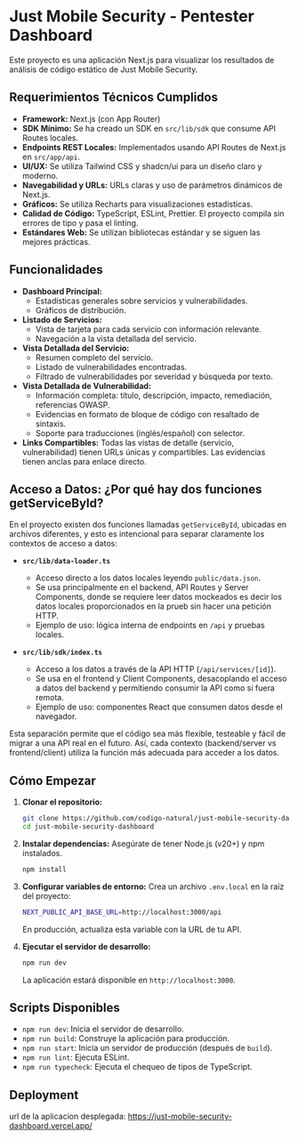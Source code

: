 # Just Mobile Security - Pentester Dashboard

Este proyecto es una aplicación Next.js para visualizar los resultados de análisis de código estático de Just Mobile Security.

## Requerimientos Técnicos Cumplidos

-   **Framework:** Next.js (con App Router)
-   **SDK Mínimo:** Se ha creado un SDK en `src/lib/sdk` que consume API Routes locales.
-   **Endpoints REST Locales:** Implementados usando API Routes de Next.js en `src/app/api`.
-   **UI/UX:** Se utiliza Tailwind CSS y shadcn/ui para un diseño claro y moderno.
-   **Navegabilidad y URLs:** URLs claras y uso de parámetros dinámicos de Next.js.
-   **Gráficos:** Se utiliza Recharts para visualizaciones estadísticas.
-   **Calidad de Código:** TypeScript, ESLint, Prettier. El proyecto compila sin errores de tipo y pasa el linting.
-   **Estándares Web:** Se utilizan bibliotecas estándar y se siguen las mejores prácticas.

## Funcionalidades

-   **Dashboard Principal:**
    -   Estadísticas generales sobre servicios y vulnerabilidades.
    -   Gráficos de distribución.
-   **Listado de Servicios:**
    -   Vista de tarjeta para cada servicio con información relevante.
    -   Navegación a la vista detallada del servicio.
-   **Vista Detallada del Servicio:**
    -   Resumen completo del servicio.
    -   Listado de vulnerabilidades encontradas.
    -   Filtrado de vulnerabilidades por severidad y búsqueda por texto.
-   **Vista Detallada de Vulnerabilidad:**
    -   Información completa: título, descripción, impacto, remediación, referencias OWASP.
    -   Evidencias en formato de bloque de código con resaltado de sintaxis.
    -   Soporte para traducciones (inglés/español) con selector.
-   **Links Compartibles:** Todas las vistas de detalle (servicio, vulnerabilidad) tienen URLs únicas y compartibles. Las evidencias tienen anclas para enlace directo.

## Acceso a Datos: ¿Por qué hay dos funciones getServiceById?

En el proyecto existen dos funciones llamadas `getServiceById`, ubicadas en archivos diferentes, y esto es intencional para separar claramente los contextos de acceso a datos:

- **`src/lib/data-loader.ts`**
  - Acceso directo a los datos locales leyendo `public/data.json`.
  - Se usa principalmente en el backend, API Routes y Server Components, donde se requiere leer datos mockeados es decir los datos locales proporcionados en la prueb sin hacer una petición HTTP.
  - Ejemplo de uso: lógica interna de endpoints en `/api` y pruebas locales.

- **`src/lib/sdk/index.ts`**
  - Acceso a los datos a través de la API HTTP (`/api/services/[id]`).
  - Se usa en el frontend y Client Components, desacoplando el acceso a datos del backend y permitiendo consumir la API como si fuera remota.
  - Ejemplo de uso: componentes React que consumen datos desde el navegador.

Esta separación permite que el código sea más flexible, testeable y fácil de migrar a una API real en el futuro. Así, cada contexto (backend/server vs frontend/client) utiliza la función más adecuada para acceder a los datos.

## Cómo Empezar

1.  **Clonar el repositorio:**
    ```bash
    git clone https://github.com/codigo-natural/just-mobile-security-dashboard.git
    cd just-mobile-security-dashboard
    ```

2.  **Instalar dependencias:**
    Asegúrate de tener Node.js (v20+) y npm instalados.
    ```bash
    npm install
    ```

3.  **Configurar variables de entorno:**
    Crea un archivo `.env.local` en la raíz del proyecto:
    ```bash
    NEXT_PUBLIC_API_BASE_URL=http://localhost:3000/api
    ```
    En producción, actualiza esta variable con la URL de tu API.

4.  **Ejecutar el servidor de desarrollo:**
    ```bash
    npm run dev
    ```
    La aplicación estará disponible en `http://localhost:3000`.

## Scripts Disponibles

-   `npm run dev`: Inicia el servidor de desarrollo.
-   `npm run build`: Construye la aplicación para producción.
-   `npm run start`: Inicia un servidor de producción (después de `build`).
-   `npm run lint`: Ejecuta ESLint.
-   `npm run typecheck`: Ejecuta el chequeo de tipos de TypeScript.

## Deployment
url de la aplicacion desplegada: https://just-mobile-security-dashboard.vercel.app/